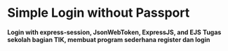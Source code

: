 # Simple Login without Passport

**Login with express-session, JsonWebToken, ExpressJS, and EJS**
**Tugas sekolah bagian TIK, membuat program sederhana register dan login**